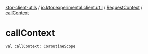 [ktor-client-utils](../../index.md) / [io.ktor.experimental.client.util](../index.md) / [RequestContext](index.md) / [callContext](./call-context.md)

# callContext

`val callContext: CoroutineScope`